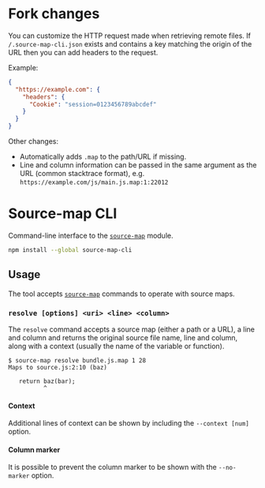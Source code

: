 # Fork changes

You can customize the HTTP request made when retrieving remote files. If `/.source-map-cli.json` exists and contains a key matching the origin of the URL then you can add headers to the request.

Example:

```json
{
  "https://example.com": {
    "headers": {
      "Cookie": "session=0123456789abcdef"
    }
  }
}
```

Other changes:

- Automatically adds `.map` to the path/URL if missing.
- Line and column information can be passed in the same argument as the URL (common stacktrace format), e.g. `https://example.com/js/main.js.map:1:22012`

# Source-map CLI

Command-line interface to the [`source-map`](https://github.com/mozilla/source-map) module.

```bash
npm install --global source-map-cli
```

## Usage

The tool accepts [`source-map`](https://github.com/mozilla/source-map) commands to operate with source maps.

### `resolve [options] <uri> <line> <column>`

The `resolve` command accepts a source map (either a path or a URL), a line and column and returns the original source file name, line and column, along with a context (usually the name of the variable or function).

```
$ source-map resolve bundle.js.map 1 28
Maps to source.js:2:10 (baz)

   return baz(bar);
          ^
```

#### Context

Additional lines of context can be shown by including the `--context [num]` option.

#### Column marker

It is possible to prevent the column marker to be shown with the `--no-marker` option.
